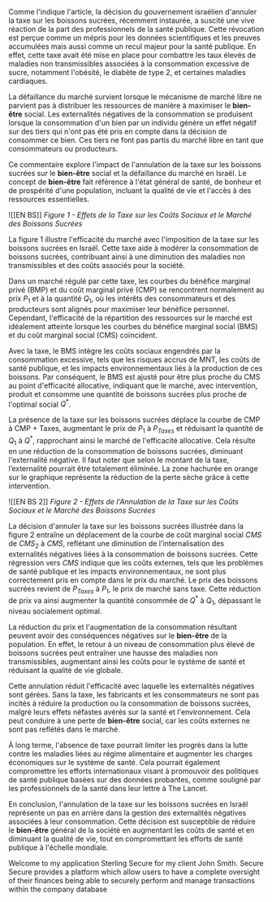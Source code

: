 Comme l'indique l'article, la décision du gouvernement israélien d'annuler la taxe sur les boissons sucrées, récemment instaurée, a suscité une vive réaction de la part des professionnels de la santé publique. Cette révocation est perçue comme un mépris pour les données scientifiques et les preuves accumulées mais aussi comme un recul majeur pour la santé publique. En effet, cette taxe avait été mise en place pour combattre les taux élevés de maladies non transmissibles associées à la consommation excessive de sucre, notamment l'obésité, le diabète de type 2, et certaines maladies cardiaques.

La défaillance du marché survient lorsque le mécanisme de marché libre ne parvient pas à distribuer les ressources de manière à maximiser le **bien-être** social. Les externalités négatives de la consommation se produisent lorsque la consommation d'un bien par un individu génère un effet négatif sur des tiers qui n'ont pas été pris en compte dans la décision de consommer ce bien. Ces tiers ne font pas partis du marché libre en tant que consommateurs ou producteurs.

Ce commentaire explore l'impact de l'annulation de la taxe sur les boissons sucrées sur le **bien-être** social et la défaillance du marché en Israël. Le concept de **bien-être** fait référence à l'état général de santé, de bonheur et de prospérité d'une population, incluant la qualité de vie et l'accès à des ressources essentielles.

![[EN BS]]
*Figure 1 - Effets de la Taxe sur les Coûts Sociaux et le Marché des Boissons Sucrées*

La figure 1 illustre l'efficacité du marché avec l'imposition de la taxe sur les boissons sucrées en Israël. Cette taxe aide à modérer la consommation de boissons sucrées, contribuant ainsi à une diminution des maladies non transmissibles et des coûts associés pour la société.

Dans un marché régulé par cette taxe, les courbes du bénéfice marginal privé (BMP) et du coût marginal privé (CMP) se rencontrent normalement au prix $P_1$ et à la quantité $Q_1$, où les intérêts des consommateurs et des producteurs sont alignés pour maximiser leur bénéfice personnel. Cependant, l'efficacité de la répartition des ressources sur le marché est idéalement atteinte lorsque les courbes du bénéfice marginal social (BMS) et du coût marginal social (CMS) coïncident.

Avec la taxe, le BMS intègre les coûts sociaux engendrés par la consommation excessive, tels que les risques accrus de MNT, les coûts de santé publique, et les impacts environnementaux liés à la production de ces boissons. Par conséquent, le BMS est ajusté pour être plus proche du CMS au point d'efficacité allocative, indiquant que le marché, avec intervention, produit et consomme une quantité de boissons sucrées plus proche de l'optimal social  $Q^*$.

La présence de la taxe sur les boissons sucrées déplace la courbe de CMP à CMP + Taxes, augmentant le prix de $P_1$ à $P_{Taxes}$ et réduisant la quantité de $Q_1$ à $Q^*$, rapprochant ainsi le marché de l'efficacité allocative. Cela résulte en une réduction de la consommation de boissons sucrées, diminuant l'externalité négative. Il faut noter que selon le montant de la taxe, l’externalité pourrait être totalement éliminée. La zone hachurée en orange sur le graphique représente la réduction de la perte sèche grâce à cette intervention.

![[EN BS 2]]
*Figure 2 - Effets de l'Annulation de la Taxe sur les Coûts Sociaux et le Marché des Boissons Sucrées*

La décision d'annuler la taxe sur les boissons sucrées illustrée dans la figure 2 entraîne un déplacement de la courbe de coût marginal social $CMS$ de $CMS_2$ à $CMS$, reflétant une diminution de l'internalisation des externalités négatives liées à la consommation de boissons sucrées. Cette régression vers $CMS$ indique que les coûts externes, tels que les problèmes de santé publique et les impacts environnementaux, ne sont plus correctement pris en compte dans le prix du marché. Le prix des boissons sucrées revient de $P_{Taxes}$ à $P_1$, le prix de marché sans taxe. Cette réduction de prix va ainsi augmenter la quantité consommée de $Q^*$ à $Q_1$, dépassant le niveau socialement optimal. 

La réduction du prix et l'augmentation de la consommation résultant peuvent avoir des conséquences négatives sur le **bien-être** de la population. En effet, le retour à un niveau de consommation plus élevé de boissons sucrées peut entraîner une hausse des maladies non transmissibles, augmentant ainsi les coûts pour le système de santé et réduisant la qualité de vie globale.

Cette annulation réduit l'efficacité avec laquelle les externalités négatives sont gérées. Sans la taxe, les fabricants et les consommateurs ne sont pas incités à réduire la production ou la consommation de boissons sucrées, malgré leurs effets néfastes avérés sur la santé et l'environnement. Cela peut conduire à une perte de **bien-être** social, car les coûts externes ne sont pas reflétés dans le marché.

À long terme, l'absence de taxe pourrait limiter les progrès dans la lutte contre les maladies liées au régime alimentaire et augmenter les charges économiques sur le système de santé. Cela pourrait également compromettre les efforts internationaux visant à promouvoir des politiques de santé publique basées sur des données probantes, comme souligné par les professionnels de la santé dans leur lettre à The Lancet.

En conclusion, l'annulation de la taxe sur les boissons sucrées en Israël représente un pas en arrière dans la gestion des externalités négatives associées à leur consommation. Cette décision est susceptible de réduire le **bien-être** général de la société en augmentant les coûts de santé et en diminuant la qualité de vie, tout en compromettant les efforts de santé publique à l'échelle mondiale.






Welcome to my application Sterling Secure for my client John Smith. Secure Secure provides a platform which allow users to have a complete oversight of their finances being able to securely perform and manage transactions within the company database